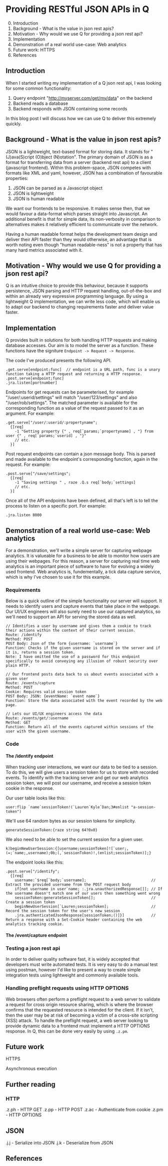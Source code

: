# Providing RESTful JSON APIs in Q

0. Introduction
1. Background - What is the value in json rest apis?
2. Motivation - Why would we use Q for providing a json rest api?
3. Implementation
4. Demonstration of a real world use-case: Web analytics
5. Future work: HTTPS
6. References

## Introduction

When I started writing my implementation of a Q json rest api, I was looking for some common functionality:

1. Query endpoint "http://myserver.com/get/my/data" on the backend
2. Backend reads a database
3. Backend responds with JSON containing some records

In this blog post I will discuss how we can use Q to deliver this extremely quickly.

## Background - What is the value in json rest apis?

JSON is a lightweight, text-based format for storing data. It stands for "(J)ava(S)cript (O)bject (N)otation". The primary domain of JSON is as a format for transferring data from a server (backend rest api) to a client (javascript frontend). Within this problem-space, JSON competes with formats like XML and yaml, however, JSON has a combination of favourable properties:

1. JSON can be parsed as a Javascript object
2. JSON is lightweight
3. JSON is human readable

We want our frontends to be responsive. It makes sense then, that we would favour a data-format which parses straight into Javascript. An additional benefit is that for simple data, its non-verbosity in comparison to alternatives makes it relatively efficient to communicate over the network.

Having a human readable format helps the development team design and deliver their API faster than they would otherwise, an advantage that is worth noting even though "human readable-ness" is not a property that has many hard metrics associated with it.

## Motivation - Why would we use Q for providing a json rest api?

Q is an intuitive choice to provide this behaviour, because it supports persistence, JSON parsing and HTTP request handling, out-of-the-box and within an already very expressive programming language. By using a lightweight Q implementation, we can write less code, which will enable us to adapt our backend to changing requirements faster and deliver value faster.

## Implementation

Q provides built in solutions for both handling HTTP requests and making database accesses. Our aim is to model the server as a function. These functions have the signiture `Endpoint -> Request -> Response`.

The code I've produced presents the following API.

```
.get.serve[endpoint;func]  // endpoint is a URL path, func is a unary function taking a HTTP request and returning a HTTP response.
.post.serve[endpoint;func]
.jra.listen[portnumber]
```

Endpoints for get requests can be parameterised, for example "/user/:userid/settings" will match "/user/123/settings" and also "/user/rob/settings". The matched parameter is available for the corresponding function as a value of the request passed to it as an argument. For example:

```
.get.serve["/user/:userid/:propertyname";
  {[req]
    -1 "Getting property {" , req[`params;`propertyname] , "} from user {" , req[`params;`userid] , "}"
    // etc.
  }]
```

Post request endpoints can contain a json message body. This is parsed and made available to the endpoint's corresponding function, again in the request. For example:

```
.post.serve["/save/settings";
  {[req]
    -1 "Saving settings " , raze .Q.s req[`body;`settings]
    // etc.
  }]
```

Once all of the API endpoints have been defined, all that's left is to tell the process to listen on a specific port. For example:

```
.jra.listen 8000
```

## Demonstration of a real world use-case: Web analytics

For a demonstration, we'll write a simple server for capturing webpage analytics. It is valueable for a business to be able to monitor how users are using their webpages. For this reason, a server for capturing real time web analytics is an important piece of software to have for evolving a widely used frontend. Web analytics is, fundementally, a tick data capture service, which is why I've chosen to use it for this example.

### Requirements

Below is a quick outline of the simple functionality our server will support. It needs to identify users and capture events that take place in the webpage. Our UI/UX engineers will also surely need to use our captured analytics, so we'll need to support an API for serving the stored data as well.

```
// Identifies a user by username and gives them a cookie to track their actions within the context of their current session.
Route: /identify
Method: POST
POST Body: Json of the form {username: `username`}
Function: Checks if the given username is stored on the server and if it is, returns a session token.
Note: I have omitted the use of a password for this endpoint specifically to avoid conveying any illusion of robust security over plain HTTP.

// Our frontend posts data back to us about events associated with a given user
Route: /events/capture
Method: POST
Cookie: Requires valid session token
POST Body: JSON: {eventName: `event name`}
Function: Store the data associated with the event recorded by the web page.

// Lets our UI/UX engineers access the data
Route: /events/get/:username
Method: GET
Function: Return all of the events captured within sessions of the user with the given username.
```

### Code

#### The /identify endpoint

When tracking user interactions, we want our data to be tied to a session. To do this, we will give users a session token for us to store with recorded events. To identify with the tracking server and get our web analytics session token, we will post our username, and receive a session token cookie in the response.

Our user table looks like this:

```
user:flip `name`sessionToken!(`Lauren`Kyle`Dan;3#enlist "a-session-token")
```

We'll use 64 random bytes as our session tokens for simplicity.

```
generateSessionToken:{raze string 64?0x0}
```

We also need to be able to set the current session for a given user.

```
k)beginNewUserSession:{[username;sessionToken]![`user;,(=;`name;,username);0b;(,`sessionToken)!,(enlist;sessionToken)];}
```

The endpoint looks like this:

```
.post.serve["/identify";
  {[req]
    username:`$req[`body;`username];                             // Extract the provided username from the POST request body
    if[not username in user`name; :.jra.unauthorizedResponse[]]; // If the username doesn't match one of our users then something went wrong
    sessionToken:generateSessionToken[];                         // Create a session token
    beginNewUserSession[`Lauren;sessionToken];                   // Record the session token for the user's new session
    .jra.authenticatedJsonResponse[sessionToken;()]}]            // Return a response with a Set-Cookie header containing the web analytics tracking cookie.
```

#### The /event/capture endpoint

### Testing a json rest api

In order to deliver quality software fast, it is widely accepted that developers must write automated tests. It is very easy to do a manual test using postman, however I'd like to present a way to create simple integration tests using lightweight and commonly available tools.

### Handling preflight requests using HTTP OPTIONS

Web browsers often perform a preflight request to a web server to validate a request for cross origin resource sharing, which is where the browser confirms that the requested resource is intended for the client. If it isn't, then the user may be at risk of becoming a victim of a cross-site scripting (XSS) attack. To handle the preflight request, a web server looking to provide dynamic data to a frontend must implement a HTTP OPTIONS response. In Q, this can be done very easily by using `.z.pm`.

## Future work

HTTPS

Asynchronous execution

## Further reading

### HTTP

.z.ph - HTTP GET
.z.pp - HTTP POST
.z.ac - Authenticate from cookie
.z.pm - HTTP OPTIONS

## JSON

.j.j - Serialize into JSON
.j.k - Deserialize from JSON

## References
